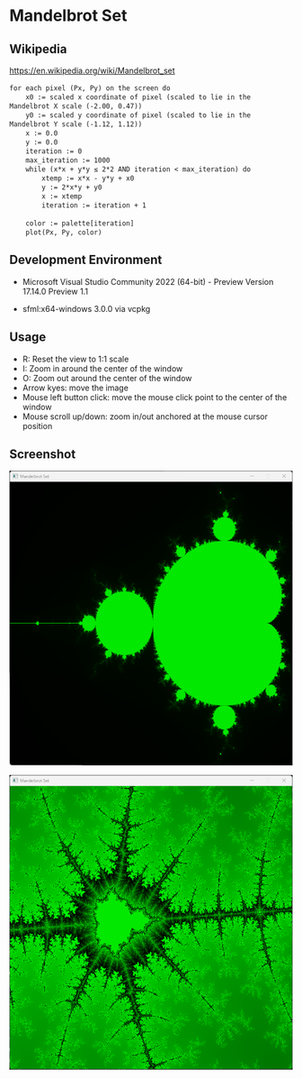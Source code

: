# Mandelbrot Set

## Wikipedia

https://en.wikipedia.org/wiki/Mandelbrot_set

```
for each pixel (Px, Py) on the screen do
    x0 := scaled x coordinate of pixel (scaled to lie in the Mandelbrot X scale (-2.00, 0.47))
    y0 := scaled y coordinate of pixel (scaled to lie in the Mandelbrot Y scale (-1.12, 1.12))
    x := 0.0
    y := 0.0
    iteration := 0
    max_iteration := 1000
    while (x*x + y*y ≤ 2*2 AND iteration < max_iteration) do
        xtemp := x*x - y*y + x0
        y := 2*x*y + y0
        x := xtemp
        iteration := iteration + 1
    
    color := palette[iteration]
    plot(Px, Py, color)
```

## Development Environment

- Microsoft Visual Studio Community 2022 (64-bit) - Preview
Version 17.14.0 Preview 1.1

- sfml:x64-windows 3.0.0 via vcpkg

## Usage

- R: Reset the view to 1:1 scale
- I: Zoom in around the center of the window
- O: Zoom out around the center of the window
- Arrow kyes: move the image
- Mouse left button click: move the mouse click point to the center of the window
- Mouse scroll up/down: zoom in/out anchored at the mouse cursor position

## Screenshot

![screenshot](Screenshot.png)

![screenshot](Screenshot2.png)
